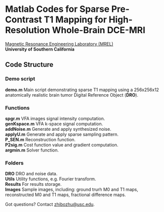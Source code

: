 # Matlab Codes for Sparse Pre-Contrast T1 Mapping for High-Resolution Whole-Brain DCE-MRI
[Magnetic Resonance Engineering Laboratory (MREL)](https://mrel.usc.edu/)  
**University of Southern California**
## Code Structure
### Demo script
**demo.m**              Main script demonstrating sparse T1 mapping using a 256x256x12 anatomically realistic brain tumor Digital Reference Object (**DRO**).
### Functions
**spgr.m**              VFA images signal intensity computation.  
**genKspace.m**         VFA k-space signal computation.  
**addNoise.m**          Generate and apply synthesized noise.  
**applyU.m**            Generate and apply sparse sampling pattern.  
**P_SEN.m**             Reconstruction function.  
**P2sig.m**             Cost function value and gradient computation.  
**argmin.m**            Solver function.  
### Folders
**DRO**                 DRO and noise data.  
**Utils**               Utility functions, e.g. Fourier transform.  
**Results**             For results storage.  
**Images**              Sample images, including: ground trurh M0 and T1 maps, reconstructed M0 and T1 maps, fractional difference maps.

Got questions? Contact zhibozhu@usc.edu.
